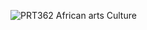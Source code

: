 ![PRT362 African arts Culture](https://github.com/user-attachments/assets/b811a9af-bf49-47d2-bc5a-e45514c6d2ed)
